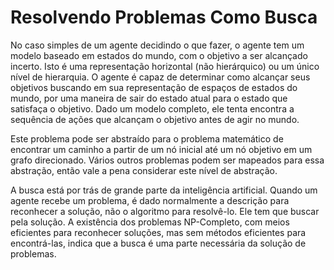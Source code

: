 # Resolvendo Problemas Como Busca
No caso simples de um agente decidindo o que fazer, o agente tem um modelo baseado em estados do mundo, com o objetivo a ser alcançado incerto.
Isto é uma representação horizontal (não hierárquico) ou um único nível de hierarquia.
O agente é capaz de determinar como alcançar seus objetivos buscando em sua representação de espaços de estados do mundo, por uma maneira de sair do estado atual para o estado que satisfaça o objetivo. Dado um modelo completo, ele tenta encontra a sequência de ações que alcançam o objetivo antes de agir no mundo.

Este problema pode ser abstraído para o problema matemático de encontrar um caminho a partir de um nó inicial até um nó objetivo em um grafo direcionado. Vários outros problemas podem ser mapeados para essa abstração, então vale a pena considerar este nível de abstração.

A busca está por trás de grande parte da inteligência artificial. Quando um agente recebe um problema, é dado normalmente a descrição para reconhecer a solução, não o algoritmo para resolvê-lo. Ele tem que buscar pela solução. A existência dos problemas NP-Completo, com meios eficientes para reconhecer soluções, mas sem métodos eficientes para encontrá-las, indica que a busca é uma parte necessária da solução de problemas.